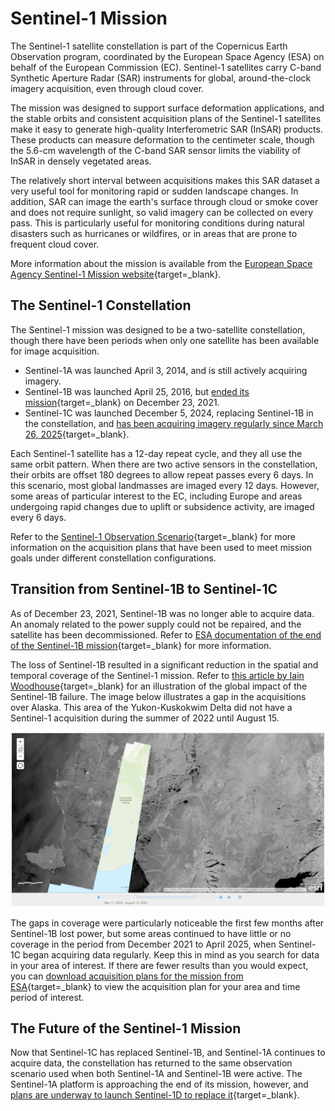 # Sentinel-1 Mission

The Sentinel-1 satellite constellation is part of the Copernicus Earth Observation program, coordinated by the European 
Space Agency (ESA) on behalf of the European Commission (EC). Sentinel-1 satellites carry C-band Synthetic Aperture 
Radar (SAR) instruments for global, around-the-clock imagery acquisition, even through cloud cover. 

The mission was designed to support surface deformation applications, and the stable orbits and consistent 
acquisition plans of the Sentinel-1 satellites make it easy to generate high-quality Interferometric SAR (InSAR) 
products. These products can measure deformation to the centimeter scale, though the 5.6-cm wavelength 
of the C-band SAR sensor limits the viability of InSAR in densely vegetated areas. 

The relatively short interval between acquisitions makes this SAR dataset a very useful tool for monitoring rapid or 
sudden landscape changes. In addition, SAR can image the earth's surface through cloud or smoke cover and does not 
require sunlight, so valid imagery can be collected on every pass. This is particularly useful for monitoring 
conditions during natural disasters such as hurricanes or wildfires, or in areas that are prone to frequent cloud cover.

More information about the mission is available from the [European Space Agency Sentinel-1 Mission website](https://sentiwiki.copernicus.eu/web/s1-mission "Sentinel-1 Mission" ){target=_blank}.

## The Sentinel-1 Constellation

The Sentinel-1 mission was designed to be a two-satellite constellation, though there have been periods when 
only one satellite has been available for image acquisition.

- Sentinel-1A was launched April 3, 2014, and is still actively acquiring imagery. 
- Sentinel-1B  was launched April 25, 2016, but [ended its mission](https://www.esa.int/Applications/Observing_the_Earth/Copernicus/Sentinel-1/Mission_ends_for_Copernicus_Sentinel-1B_satellite "https://www.esa.int/Applications/Observing_the_Earth/Copernicus/Sentinel-1/Mission_ends_for_Copernicus_Sentinel-1B_satellite" ){target=_blank} on December 23, 2021.
- Sentinel-1C was launched December 5, 2024, replacing Sentinel-1B in the constellation, and 
  [has been acquiring imagery regularly since March 26, 2025](https://dataspace.copernicus.eu/news/2025-3-25-sentinel-1c-user-data-opening-26th-march "https://dataspace.copernicus.eu/news/2025-3-25-sentinel-1c-user-data-opening-26th-march" ){target=_blank}.

Each Sentinel-1 satellite has a 12-day repeat cycle, and they all use the same orbit pattern. When there are two active 
sensors in the constellation, their orbits are offset 180 degrees to allow repeat passes every 6 days. In this 
scenario, most global landmasses are imaged every 12 days. However, some areas of particular interest to the EC, 
including Europe and areas undergoing rapid changes due to uplift or subsidence activity, are imaged every 6 days. 

Refer to the 
[Sentinel-1 Observation Scenario](https://sentinels.copernicus.eu/copernicus/sentinel-1/observation-scenario "https://sentinels.copernicus.eu/copernicus/sentinel-1/observation-scenario" ){target=_blank} 
for more information on the acquisition plans that have been used to meet mission goals under different 
constellation configurations.

## Transition from Sentinel-1B to Sentinel-1C

As of December 23, 2021, Sentinel-1B was no longer able to acquire data. An anomaly related to the power supply 
could not be repaired, and the satellite has been decommissioned. Refer to 
[ESA documentation of the end of the Sentinel-1B mission](https://www.esa.int/Applications/Observing_the_Earth/Copernicus/Sentinel-1/Mission_ends_for_Copernicus_Sentinel-1B_satellite "Mission Ends for Copernicus Sentinel-1B Satellite" ){target=_blank} 
for more information.

The loss of Sentinel-1B resulted in a significant reduction in the spatial and temporal coverage of the Sentinel-1 
mission. Refer to 
[this article by Iain Woodhouse](https://www.earthblox.io/blog/the-impact-of-the-sentinel-1b-failure-and-looking-forward-to-sentinel-1c "The impact of the Sentinel-1B failure and looking forward to Sentinel-1C" ){target=_blank} 
for an illustration of the global impact of the Sentinel-1B failure. The image below illustrates a gap in the 
acquisitions over Alaska. This area of the Yukon-Kuskokwim Delta did not have a Sentinel-1 acquisition during 
the summer of 2022 until August 15.

![Y-K Delta Gap](images/s1b_hole_alaska.png "Lack of acquisitions over the Yukon-Kuskokwim Delta, Alaska")

The gaps in coverage were particularly noticeable the first few months after Sentinel-1B lost power, but some areas 
continued to have little or no coverage in the period from December 2021 to April 2025, when Sentinel-1C began 
acquiring data regularly. Keep this in mind as you search for data in your area of interest. If there are fewer 
results than you would expect, you can 
[download acquisition plans for the mission from ESA](https://sentinels.copernicus.eu/copernicus/sentinel-1/acquisition-plans "Sentinel-1 Acquisition Plans" ){target=_blank} to view the acquisition plan for your area and time period of interest.

## The Future of the Sentinel-1 Mission

Now that Sentinel-1C has replaced Sentinel-1B, and Sentinel-1A continues to acquire data, the constellation has 
returned to the same observation scenario used when both Sentinel-1A and Sentinel-1B were active. The 
Sentinel-1A platform is approaching the end of its mission, however, and 
[plans are underway to launch Sentinel-1D to replace it](https://www.esa.int/Applications/Observing_the_Earth/Copernicus/Sentinel-1/Ariane_6_to_take_Sentinel-1D_into_orbit ){target=_blank}. 
